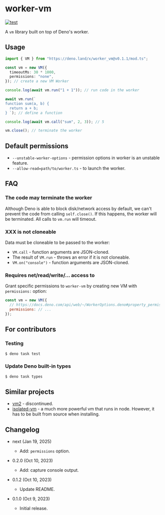 # worker-vm

[![test](https://github.com/eight04/worker-vm/actions/workflows/test.yml/badge.svg)](https://github.com/eight04/worker-vm/actions/workflows/test.yml)

A `vm` library built on top of Deno's worker.

## Usage

```ts
import { VM } from "https://deno.land/x/worker_vm@v0.1.1/mod.ts";

const vm = new VM({
  timeoutMs: 30 * 1000,
  permissions: "none",
}); // create a new VM Worker

console.log(await vm.run("1 + 1")); // run code in the worker

await vm.run(`
function sum(a, b) {
  return a + b;
} `); // define a function

console.log(await vm.call("sum", 2, 3)); // 5

vm.close(); // terminate the worker
```

## Default permissions

- `--unstable-worker-options` - permission options in worker is an unstable feature.
- `--allow-read=path/to/worker.ts` - to launch the worker.

## FAQ

### The code may terminate the worker

Although Deno is able to block disk/network access by default, we can't prevent the code from calling `self.close()`. If this happens, the worker will be terminated. All calls to `vm.run` will timeout.

### XXX is not cloneable

Data must be cloneable to be passed to the worker:

- `VM.call` - function arguments are JSON-cloned.
- The result of `VM.run` - throws an error if it is not cloneable.
- `VM.on("console")` - function arguments are JSON-cloned.

### Requires net/read/write/... access to

Grant specific permissions to `worker-vm` by creating new VM with `permissions:` option:

```js
const vm = new VM({
  // https://docs.deno.com/api/web/~/WorkerOptions.deno#property_permissions
  permissions: // ...
});
```

## For contributors

### Testing

```sh
$ deno task test
```

### Update Deno built-in types

```sh
$ deno task types
```

## Similar projects

- [vm2](https://www.npmjs.com/package/vm2) - discontinued.
- [isolated-vm](https://github.com/laverdet/isolated-vm) - a much more powerful vm that runs in node. However, it has to be built from source when installing.

## Changelog

- next (Jan 19, 2025)

  - Add: `permissions` option.

- 0.2.0 (Oct 10, 2023)

  - Add: capture console output.

- 0.1.2 (Oct 10, 2023)

  - Update README.

- 0.1.0 (Oct 9, 2023)

  - Initial release.
